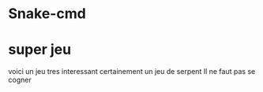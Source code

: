# Snake-cmd
# super jeu
voici un jeu tres interessant
certainement un jeu de serpent
Il ne faut pas se cogner